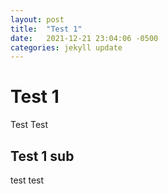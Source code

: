 ```yaml
---
layout: post
title:  "Test 1"
date:   2021-12-21 23:04:06 -0500
categories: jekyll update
---
```


# Test 1

Test Test

## Test 1 sub

test test